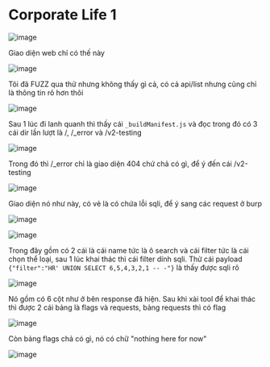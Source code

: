 <h1>Corporate Life 1</h1>

![image](https://github.com/user-attachments/assets/d8178dad-94ee-4d67-8ac2-6f9ae1aa213b)

Giao diện web chỉ có thế này 

![image](https://github.com/user-attachments/assets/d2b2d07a-363e-4958-91ae-4f9cf15808bc)

Tôi đã FUZZ qua thử nhưng không thấy gì cả, có cả api/list nhưng cũng chỉ là thông tin rõ hơn thôi 

![image](https://github.com/user-attachments/assets/7c407c97-bfc1-4c5a-b486-6f055fe5cb27)

Sau 1 lúc đi lanh quanh thì thấy cái `_buildManifest.js` và đọc trong đó có 3 cái dir lần lượt là /, /_error và /v2-testing

![image](https://github.com/user-attachments/assets/a513c61a-6e03-4916-a7c4-c75701f9c6d0)

Trong đó thì /_error chỉ là giao diện 404 chứ chả có gì, để ý đến cái /v2-testing

![image](https://github.com/user-attachments/assets/783fe3ed-3558-4e5c-a6ea-80a18fa8fbdb)

Giao diện nó như này, có vẻ là có chứa lỗi sqli, để ý sang các request ở burp

![image](https://github.com/user-attachments/assets/737699f9-2547-4f13-bc51-9428ec6ba779)

![image](https://github.com/user-attachments/assets/fc2c1f18-acb6-410a-adab-92a3f64e5148)

Trong đây gồm có 2 cái là cái name tức là ô search và cái filter tức là cái chọn thể loại, sau 1 lúc khai thác thì cái filter dính sqli. Thử cái payload `{"filter":"HR' UNION SELECT 6,5,4,3,2,1 -- -"}` là thấy được sqli rõ 

![image](https://github.com/user-attachments/assets/cdd7de2a-c5bb-4dce-b08d-288b2c0db7f1)

Nó gồm có 6 cột như ở bên response đã hiện. Sau khi xài tool để khai thác thì được 2 cái bảng là flags và requests, bảng requests thì có flag 

![image](https://github.com/user-attachments/assets/4bbdbf62-c4cb-4ebc-aa26-b78e820ee02a)

Còn bảng flags chả có gì, nó có chữ "nothing here for now"

![image](https://github.com/user-attachments/assets/d3a0aa2c-244a-4b50-abec-8a781aa4d506)

